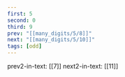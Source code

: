 ```yaml
---
first: 5
second: 0
third: 9
prev: "[[many_digits/5/8]]"
next: "[[many_digits/5/10]]"
tags: [odd]
---
```

prev2-in-text: [[7]]
next2-in-text: [[11]]
